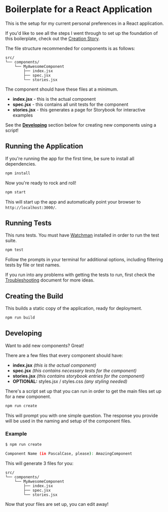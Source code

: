 # Boilerplate for a React Application

This is the setup for my current personal preferences in a React application.

If you'd like to see all the steps I went through to set up the foundation of
this boilerplate, check out the [Creation Story](./docs/CreationStory.md).

The file structure recommended for components is as follows:

```
src/
└── components/
    └── MyAwesomeComponent
        ├── index.jsx
        ├── spec.jsx
        └── stories.jsx
```

The component should have these files at a minimum.

* **index.jsx** - this is the actual component
* **spec.jsx** - this contains all unit tests for the component
* **stories.jsx** - this generates a page for Storybook for interactive examples

See the **[Developing](./README.md#developing)** section below for creating new components using a script!

## Running the Application

If you're running the app for the first time, be sure to install all dependencies.

```sh
npm install
```

Now you're ready to rock and roll!

```sh
npm start
```

This will start up the app and automatically point your browser to `http://localhost:3000/`.

## Running Tests

This runs tests. You must have [Watchman](https://facebook.github.io/watchman/docs/install.html) installed in order to run the test suite.

```sh
npm test
```

Follow the prompts in your terminal for additional options, including filtering
tests by file or test names.

If you run into any problems with getting the tests to run, first check the [Troubleshooting](./docs/Troubleshooting.md#error-error-watching-file-for-changes-emfile) document for more ideas.

## Creating the Build

This builds a static copy of the application, ready for deployment.

```sh
npm run build
```

## Developing

Want to add new components? Great!

There are a few files that every component should have:

* **index.jsx** _(this is the actual component)_
* **spec.jsx** _(this contains necessary tests for the component)_
* **stories.jsx** _(this contains storybook entries for the component)_
* **OPTIONAL:** styles.jsx / styles.css _(any styling needed)_

There's a script set up that you can run in order to get the main files set up for a new component.

```sh
npm run create
```

This will prompt you with one simple question. The response you provide will 
be used in the naming and setup of the component files.

### Example

```sh
$ npm run create

Component Name (in PascalCase, please): AmazingComponent
```

This will generate 3 files for you:

```
src/
└── components/
    └── MyAwesomeComponent
        ├── index.jsx
        ├── spec.jsx
        └── stories.jsx
```

Now that your files are set up, you can edit away!
